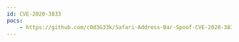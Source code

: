 ```yaml
---
id: CVE-2020-3833
pocs:
    - https://github.com/c0d3G33k/Safari-Address-Bar-Spoof-CVE-2020-3833-
---
```

